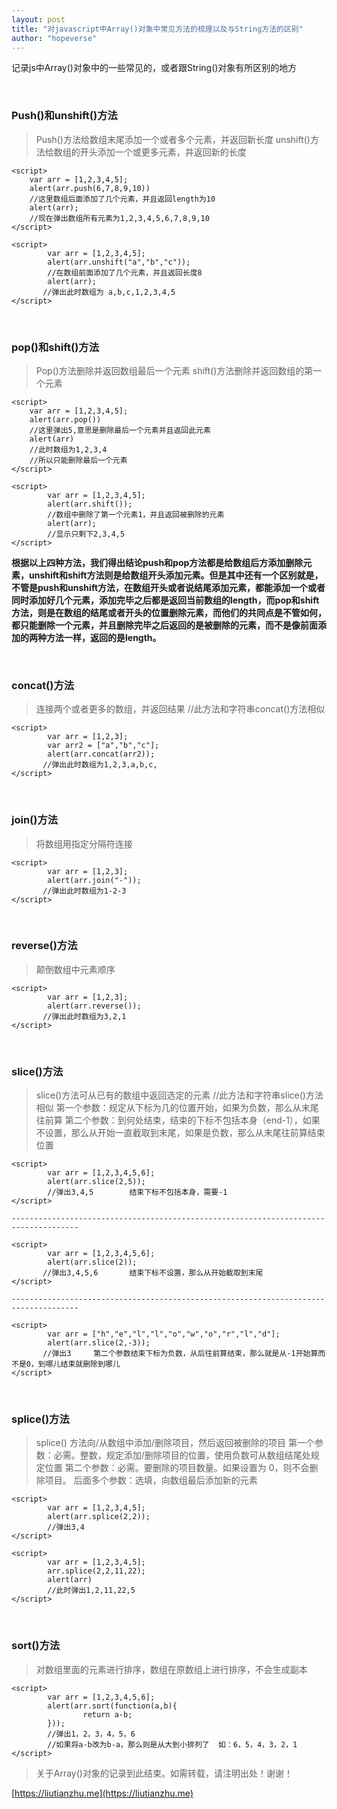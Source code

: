 ```yaml
---
layout: post
title: "对javascript中Array()对象中常见方法的梳理以及与String方法的区别"
author: "hopeverse"
---
```

 

记录js中Array()对象中的一些常见的，或者跟String()对象有所区别的地方

<br/>

### Push()和unshift()方法

>Push()方法给数组末尾添加一个或者多个元素，并返回新长度
>unshift()方法给数组的开头添加一个或更多元素，并返回新的长度


```
<script>
    var arr = [1,2,3,4,5];
    alert(arr.push(6,7,8,9,10))
    //这里数组后面添加了几个元素，并且返回length为10
    alert(arr);
    //现在弹出数组所有元素为1,2,3,4,5,6,7,8,9,10
</script>

```

```
<script>
        var arr = [1,2,3,4,5];
        alert(arr.unshift("a","b","c"));
        //在数组前面添加了几个元素，并且返回长度8
        alert(arr);
       //弹出此时数组为 a,b,c,1,2,3,4,5
</script>

```

<br/>

### pop()和shift()方法

>Pop()方法删除并返回数组最后一个元素
>shift()方法删除并返回数组的第一个元素

```
<script>
    var arr = [1,2,3,4,5];
    alert(arr.pop())
    //这里弹出5,意思是删除最后一个元素并且返回此元素
    alert(arr)
    //此时数组为1,2,3,4
    //所以只能删除最后一个元素
</script>

```

```
<script>
        var arr = [1,2,3,4,5];
        alert(arr.shift());
        //数组中删除了第一个元素1，并且返回被删除的元素
        alert(arr);
        //显示只剩下2,3,4,5
</script>

```


**根据以上四种方法，我们得出结论push和pop方法都是给数组后方添加删除元素，unshift和shift方法则是给数组开头添加元素。但是其中还有一个区别就是，不管是push和unshift方法，在数组开头或者说结尾添加元素，都能添加一个或者同时添加好几个元素，添加完毕之后都是返回当前数组的length，而pop和shift方法，则是在数组的结尾或者开头的位置删除元素，而他们的共同点是不管如何，都只能删除一个元素，并且删除完毕之后返回的是被删除的元素，而不是像前面添加的两种方法一样，返回的是length。**


<br/>

### concat()方法

>连接两个或者更多的数组，并返回结果   //此方法和字符串concat()方法相似

```
<script>
        var arr = [1,2,3];
        var arr2 = ["a","b","c"];
        alert(arr.concat(arr2));
       //弹出此时数组为1,2,3,a,b,c,
</script>

```


<br/>

### join()方法

>将数组用指定分隔符连接

```
<script>
        var arr = [1,2,3];
        alert(arr.join("-"));
       //弹出此时数组为1-2-3
</script>

```


<br/>

### reverse()方法

>颠倒数组中元素顺序

```
<script>
        var arr = [1,2,3];
        alert(arr.reverse());
       //弹出此时数组为3,2,1
</script>

```


<br/>

### slice()方法

>slice()方法可从已有的数组中返回选定的元素  //此方法和字符串slice()方法相似
>第一个参数：规定从下标为几的位置开始，如果为负数，那么从末尾往前算
>第二个参数：到何处结束，结束的下标不包括本身（end-1），如果不设置，那么从开始一直截取到末尾，如果是负数，那么从末尾往前算结束位置

```
<script>
        var arr = [1,2,3,4,5,6];
        alert(arr.slice(2,5));
        //弹出3,4,5        结束下标不包括本身，需要-1
</script>

-------------------------------------------------------------------------------------
       
<script>
        var arr = [1,2,3,4,5,6];
        alert(arr.slice(2));
       //弹出3,4,5,6       结束下标不设置，那么从开始截取到末尾
</script>

-------------------------------------------------------------------------------------

<script>
        var arr = ["h","e","l","l","o","w","o","r","l","d"];
        alert(arr.slice(2,-3));
       //弹出3     第二个参数结束下标为负数，从后往前算结束，那么就是从-1开始算而不是0，到哪儿结束就删除到哪儿
</script>

```


<br/>

### splice()方法

>splice() 方法向/从数组中添加/删除项目，然后返回被删除的项目
>第一个参数：必需。整数，规定添加/删除项目的位置，使用负数可从数组结尾处规定位置
>第二个参数：必需。要删除的项目数量。如果设置为 0，则不会删除项目。
>后面多个参数：选填，向数组最后添加新的元素

```
<script>
        var arr = [1,2,3,4,5];
        alert(arr.splice(2,2));
        //弹出3,4 
</script>

```

```
<script>
        var arr = [1,2,3,4,5];
        arr.splice(2,2,11,22);
        alert(arr)
        //此时弹出1,2,11,22,5
</script>

```


<br/>

### sort()方法

>对数组里面的元素进行排序，数组在原数组上进行排序，不会生成副本

```
<script>
        var arr = [1,2,3,4,5,6];
        alert(arr.sort(function(a,b){
                return a-b;
        }));
        //弹出1，2，3，4，5，6
        //如果将a-b改为b-a，那么则是从大到小排列了  如：6，5，4，3，2，1
</script>

```


>关于Array()对象的记录到此结束。如需转载，请注明出处！谢谢！

[https://liutianzhu.me](https://liutianzhu.me)